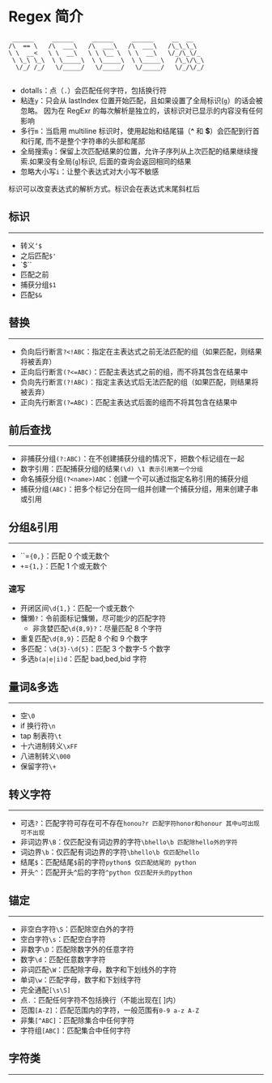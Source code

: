 

# Regex 简介

```regex
 ______     ______     ______     ______     __  __    
/\  == \   /\  ___\   /\  ___\   /\  ___\   /\_\_\_\   
\ \  __<   \ \  __\   \ \ \__ \  \ \  __\   \/_/\_\/_  
 \ \_\ \_\  \ \_____\  \ \_____\  \ \_____\   /\_\/\_\ 
  \/_/ /_/   \/_____/   \/_____/   \/_____/   \/_/\/_/ 
                                                       
```



- dotall`s`：点（`.`）会匹配任何字符，包括换行符
- 粘连`y`：只会从 lastIndex 位置开始匹配，且如果设置了全局标识(`g`）的话会被忽略。 因为在 RegExr 的每次解析是独立的，该标识对已显示的内容没有任何影响
- 多行`m`：当启用 multiline 标识时，使用起始和结尾锚（**^** 和 **$**）会匹配到行首和行尾, 而不是整个字符串的头部和尾部
- 全局搜索`g`：保留上次匹配结果的位置，允许子序列从上次匹配的结果继续搜索.如果没有全局(`g`)标识, 后面的查询会返回相同的结果
- 忽略大小写`i`：让整个表达式对大小写不敏感

标识可以改变表达式的解析方式。标识会在表达式末尾斜杠后

## 标识

---

- 转义`‘$`
- 之后匹配`$'`
- `$``
- 匹配之前
- 捕获分组`$1`
- 匹配`$&`

## 替换

---

- 负向后行断言`?<!ABC`：指定在主表达式之前无法匹配的组（如果匹配，则结果将被丢弃）
- 正向后行断言`(?<=ABC)`：匹配主表达式之前的组，而不将其包含在结果中
- 负向先行断言`(?!ABC)`：指定主表达式后无法匹配的组（如果匹配，则结果将被丢弃）
- 正向先行断言`(?=ABC)`：匹配主表达式后面的组而不将其包含在结果中

## 前后查找

---

- 非捕获分组`(?:ABC)`：在不创建捕获分组的情况下，把数个标记组在一起
- 数字引用：匹配捕获分组的结果`(\d) \1 表示引用第一个分组`
- 命名捕获分组`(?<name>)ABC`：创建一个可以通过指定名称引用的捕获分组
- 捕获分组`(ABC)`：把多个标记分在同一组并创建一个捕获分组，用来创建子串或引用

## 分组&引用

---

- ``=`{0,}`：匹配 0 个或无数个
- `+`=`{1,}`：匹配 1 个或无数个

### 速写

- 开闭区间`\d{1,}`：匹配一个或无数个
- 慵懒`?`：令前面标记慵懒，尽可能少的匹配字符
    - 非贪婪匹配`\d{8,9}?`：尽量匹配 8 个字符
- 重复匹配`\d{8,9}`：匹配 8 个和 9 个数字
- 多匹配：`\d{3}-\d{5}`：匹配 3 个数字-5 个数字
- 多选`b(a|e|i)d`：匹配 bad,bed,bid 字符

## 量词&多选

---

- 空`\0`
- if 换行符`\n`
- tap 制表符`\t`
- 十六进制转义`\xFF`
- 八进制转义`\000`
- 保留字符`\+`

## 转义字符

---

- 可选`?`：匹配字符可存在可不存在`honou?r 匹配字符honor和honour 其中u可出现可不出现`
- 非词边界`\B`：仅匹配没有词边界的字符`\bhello\b 匹配除hello外的字符`
- 词边界`\b`：仅匹配有词边界的字符`\bhello\b 仅匹配hello`
- 结尾`$`：匹配结尾`$`前的字符`python$ 仅匹配结尾的 python`
- 开头`^`：匹配开头^后的字符`^python 仅匹配开头的python`

## 锚定

---

- 非空白字符`\S`：匹配除空白外的字符
- 空白字符`\s`：匹配空白字符
- 非数字`\D`：匹配除数字外的任意字符
- 数字`\d`：匹配任意数字字符
- 非词匹配`\W`：匹配除字母，数字和下划线外的字符
- 单词`\w`：匹配字母，数字和下划线字符
- 完全通配`[\s\S]`
- 点`.`：匹配任何字符不包括换行（不能出现在[ ]内）
- 范围`[A-Z]`：匹配范围内的字符，一般范围有`0-9 a-z A-Z`
- 非集`[^ABC]`：匹配除集合中任何字符
- 字符组`[ABC]`：匹配集合中任何字符

## 字符类

---